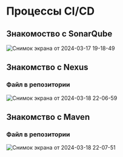 # Процессы CI/CD
## Знакомоство с SonarQube
![Снимок экрана от 2024-03-17 19-18-49](https://github.com/JustAleksy/netology/assets/143338652/e3274e70-0309-4989-97ac-70e1b65bc1a5)

## Знакомство с Nexus
### Файл в репозитории
![Снимок экрана от 2024-03-18 22-06-59](https://github.com/JustAleksy/netology/assets/143338652/8fe0dc76-3dd2-4450-8474-e37638397cd8)

## Знакомство с Maven
### Файл в репозитории
![Снимок экрана от 2024-03-18 22-07-51](https://github.com/JustAleksy/netology/assets/143338652/acb19fb7-abbe-4242-954a-c0bab2ec70db)
